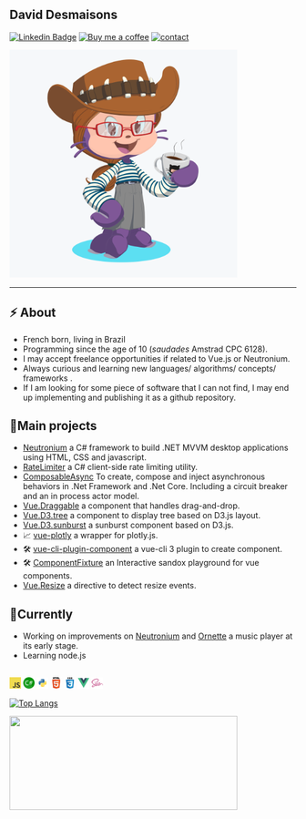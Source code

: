




## David Desmaisons

[![Linkedin Badge](https://img.shields.io/badge/-LinkedIn-blue?style=flat-square&logo=Linkedin&logoColor=white)](https://www.linkedin.com/in/david-desmaisons-phd-mcp-csm-2b9bb028/)
[![Buy me a coffee](https://img.shields.io/badge/buy%20me%20a-coffee-yellow.svg)](https://www.paypal.com/cgi-bin/webscr?cmd=_donations&business=GYAEKQZJ4FQT2&currency_code=USD&source=url)
[![contact](https://img.shields.io/badge/contact-email-green)](mailto:desmaisons_david@hotmail.com)

<img align="right
" src="https://raw.githubusercontent.com/David-Desmaisons/David-Desmaisons/master/octocat.png" alt="my octocat" width="400"/>

---

## ⚡ About
- French born, living in Brazil
- Programming since the age of 10 (*saudades*  Amstrad CPC 6128).
- I may accept freelance opportunities if related to Vue.js or Neutronium.
- Always curious and learning new languages/ algorithms/ concepts/ frameworks . 
- If I am looking for some piece of software that I can not find, I may end up implementing and publishing it as a github repository.

## 🚀Main projects
* [Neutronium](https://github.com/NeutroniumCore/Neutronium) a C# framework to build .NET MVVM desktop applications using HTML, CSS and javascript.
* [RateLimiter](https://github.com/David-Desmaisons/RateLimiter) a C# client-side rate limiting utility.
* [ComposableAsync](https://github.com/David-Desmaisons/ComposableAsync) To create, compose and inject asynchronous behaviors in .Net Framework and .Net Core. Including a circuit breaker and an in process actor model.
* [Vue.Draggable](https://github.com/SortableJS/Vue.Draggable) a component that handles drag-and-drop.
* [Vue.D3.tree](https://github.com/David-Desmaisons/Vue.D3.tree) a component to display tree based on D3.js layout.
* [Vue.D3.sunburst](https://github.com/David-Desmaisons/Vue.D3.sunburst) a sunburst component based on D3.js.
* 📈 [vue-plotly](https://github.com/David-Desmaisons/vue-plotly) a wrapper for plotly.js.
* 🛠️ [vue-cli-plugin-component](https://github.com/David-Desmaisons/vue-cli-plugin-component) a vue-cli 3 plugin to create component.
* 🛠️ [ComponentFixture](https://github.com/David-Desmaisons/ComponentFixture) an Interactive sandox playground for vue components.
* [Vue.Resize](https://github.com/David-Desmaisons/Vue.resize) a directive to detect resize events.


## 🔭Currently
* Working on improvements on [Neutronium](https://github.com/NeutroniumCore/Neutronium) and [Ornette](https://github.com/David-Desmaisons/Ornette) a music player at its early stage.
* Learning node.js

## 

<code><img height="20" src="https://raw.githubusercontent.com/github/explore/80688e429a7d4ef2fca1e82350fe8e3517d3494d/topics/javascript/javascript.png"></code>
<code><img height="20" src="https://raw.githubusercontent.com/github/explore/80688e429a7d4ef2fca1e82350fe8e3517d3494d/topics/csharp/csharp.png"></code>
<code><img height="20" src="https://raw.githubusercontent.com/github/explore/80688e429a7d4ef2fca1e82350fe8e3517d3494d/topics/python/python.png"></code>
<code><img height="20" src="https://raw.githubusercontent.com/github/explore/80688e429a7d4ef2fca1e82350fe8e3517d3494d/topics/html/html.png"></code>
<code><img height="20" src="https://raw.githubusercontent.com/github/explore/80688e429a7d4ef2fca1e82350fe8e3517d3494d/topics/css/css.png"></code>
<code><img height="20" src="https://raw.githubusercontent.com/github/explore/80688e429a7d4ef2fca1e82350fe8e3517d3494d/topics/vue/vue.png"></code>
<code><img height="20" src="https://raw.githubusercontent.com/github/explore/80688e429a7d4ef2fca1e82350fe8e3517d3494d/topics/sass/sass.png"></code>

[![Top Langs](https://github-readme-stats.vercel.app/api/top-langs/?username=David-Desmaisons&hide=Jupyter%20notebook,apacheconf&layout=compact)](https://github.com/anuraghazra/github-readme-stats)

<img  width="400" height="165" src="https://github-readme-stats.vercel.app/api?username=David-Desmaisons&show_icons=true&hide_border=false&line_height=20&title_color=0366d6&icon_color=1b93c9&show_owner=true&include_all_commits=true"/>


